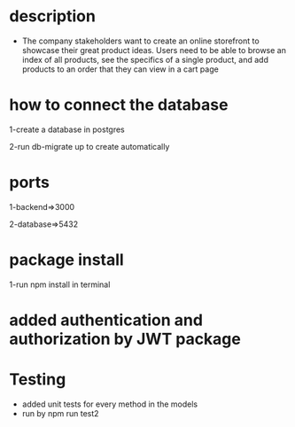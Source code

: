 # description
- The company stakeholders want to create an online storefront to showcase their great product ideas. Users need to be able to browse an index of all products, see the specifics of a single product, and add products to an order that they can view in a cart page

# how to connect the database
1-create a database in postgres

2-run db-migrate up to create automatically

# ports
1-backend=>3000

2-database=>5432

# package install
1-run npm install in terminal
 
# added authentication and authorization by JWT package
# Testing
- added unit tests for every method in the models
- run by npm run test2
